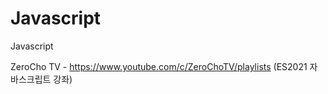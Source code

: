 # Javascript
Javascript

ZeroCho TV - https://www.youtube.com/c/ZeroChoTV/playlists (ES2021 자바스크립트 강좌)
